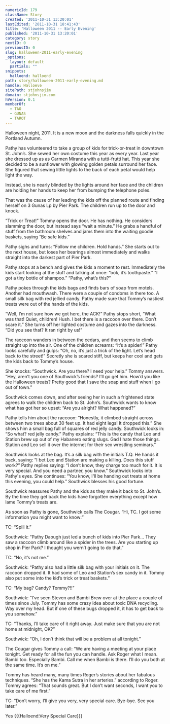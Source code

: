 ```yaml
---
numericId: 179
className: Story
created: '2011-10-31 13:20:01'
lastEdited: '2011-10-31 18:41:43'
title: 'Halloween 2011 -- Early Evening'
published: '2011-10-31 13:20:01'
category: story
nextID: 0
previousID: 0
slug: halloween-2011-early-evening
_options:
  layout: default
  partials: ""
snippets:
  halloend: halloend
path: story/halloween-2011-early-evening.md
handle: Halloeve
sitePath: stjohnsjim
domain: stjohnsjim.com
hVersion: 0.1
memberOf:
  - TAO
  - GUNAS
  - TAROT
---
```

Halloween night, 2011. It is a new moon and the darkness falls quickly in the Portland Autumn.

Pathy has volunteered to take a group of kids for trick-or-treat in downtown St. John’s. She sewed her own costume this year as every year. Last year she dressed up as as Carmen Miranda with a tutti-frutti hat. This year she decided to be a sunflower with glowing golden petals surround her face. She figured that sewing little lights to the back of each petal would help light the way.

Instead, she is nearly blinded by the lights around her face and the children are holding her hands to keep her from bumping the telephone poles.

That was the cause of her leading the kids off the planned route and finding herself on 3 Gunas Lp by Pier Park. The children run up to the door and knock.

“Trick or Treat!” Tommy opens the door. He has nothing. He considers slamming the door, but instead says “wait a minute.” He grabs a handful of stuff from the bathroom shelves and jams them into the waiting goodie baskets, saying “Be safe kids.”

Pathy sighs and turns: “Follow me children. Hold hands.” She starts out to the next house, but loses her bearings almost immediately and walks straight into the darkest part of Pier Park.

Pathy stops at a bench and gives the kids a moment to rest. Immediately the kids start looking at the stuff and talking at once: “ook, it’s toothpaste.” “I got a tiny bottle of shampoo.” “Pathy, what’s this?”

Pathy pokes through the kids bags and finds bars of soap from motels. Another had mouthwash. There were a couple of condoms in there too. A small silk bag with red jellied candy. Pathy made sure that Tommy’s nastiest treats were out of the hands of the kids.

“Well, I’m not sure how we got here, the ACK!” Pathy stops short, “What was that! Quiet, children! Hush. I bet there is a raccoon over there. Don’t scare it.” She turns off her lighted costume and gazes into the darkness. “Did you see that? It ran right by us!”

The raccoon wanders in between the cedars, and then seems to climb straight up into the air. One of the children screams: “It’s a spider!” Pathy looks carefully and gulps: “Oh, no, it’s just a trick of the light. Let’s head back to the street!” Secretly she is scared stiff, but keeps her cool and gets the kids back to Tommy’s house.

She knocks: “Southwick. Are you there? I need your help.” Tommy answers. “Hey, aren’t you one of Southwick’s friends? I’ll go get him. How’d you like the Halloween treats? Pretty good that I save the soap and stuff when I go out of town.”

Southwick comes down, and after seeing her in such a frightened state agrees to walk the children back to St. John’s. Southwick wants to know what has got her so upset: “Are you alright? What happened?”

Pathy tells him about the raccoon: “Honestly, it climbed straight across between two trees about 30 feet up. It had eight legs! It dropped this.” She shows him a small bag full of squares of red jelly candy. Southwick looks in: “So what? red jelly candy.” Pathy explains: “This is the candy that Leo and Station brew up out of my Habanero eating slugs. Gad I hate those things. Station and Leo sell it over the internet for their sex wrestling seminars.”

Southwick looks at the bag. It’s a silk bag with the initials T.Q. He hands it back, saying: “I bet Leo and Station are making a killing. Does this stuff work?” Pathy replies saying: “I don’t know, they charge too much for it. It is very special. And you need a partner, you know.” Southwick looks into Pathy's eyes. She continues: “You know, I'll be handing out treats at home this evening, you could help.” Southwick blesses his good fortune.

Southwick reassures Pathy and the kids as they make it back to St. John’s. By the time they get back the kids have forgotten everything except how lame Tommy’s treats are.

As soon as Pathy is gone, Southwick calls The Cougar. “Hi, TC. I got some information you might want to know:”

TC: “Spill it.”

Southwick: “Pathy Daough just led a bunch of kids into Pier Park… They saw a raccoon climb around like a spider in the trees. Are you starting up shop in Pier Park? I thought you wern’t going to do that.”

TC: “No, it’s not me.”

Southwick: “Pathy also had a little silk bag with your initials on it. The raccoon dropped it. It had some of Leo and Station’s sex candy in it. Tommy also put some into the kid’s trick or treat baskets.”

TC: “My bag? Candy? Tommy?!!”

Southwick: “I’ve seen Steven and Bambi Brew over at the place a couple of times since July. Tommy has some crazy idea about toxic DNA recycling. Way over my head. But if one of these bugs dropped it, it has to get back to you somehow.”

TC: “Thanks, I’ll take care of it right away. Just make sure that you are not home at midnight, OK?”

Southwick: “Oh, I don’t think that will be a problem at all tonight.”

The Cougar gives Tommy a call: “We are having a meeting at your place tonight. Get ready for all the fun you can handle. Ask Roger what I mean. Bambi too. Especially Bambi. Call me when Bambi is there. I’ll do you both at the same time. It’s on me.”

Tommy has heard many, many times Roger’s stories about her fabulous techniques. “She has the Kama Sutra in her arteries.” according to Roger. Tommy agrees: “That sounds great. But I don’t want seconds, I want you to take care of me first.”

TC: “Don’t worry, I’ll give you very, very special care. Bye-bye. See you later.”

Yes {{{Halloend:Very Special Care}}}


